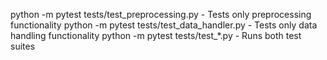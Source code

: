 python -m pytest tests/test_preprocessing.py - Tests only preprocessing functionality
python -m pytest tests/test_data_handler.py - Tests only data handling functionality
python -m pytest tests/test_*.py - Runs both test suites
